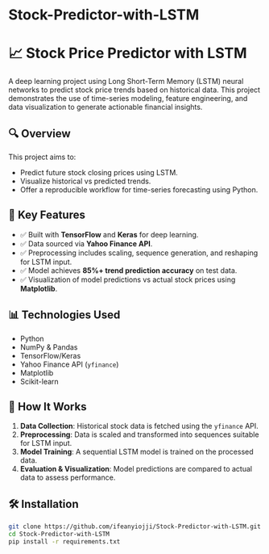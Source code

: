 # Stock-Predictor-with-LSTM

# 📈 Stock Price Predictor with LSTM

A deep learning project using Long Short-Term Memory (LSTM) neural networks to predict stock price trends based on historical data. This project demonstrates the use of time-series modeling, feature engineering, and data visualization to generate actionable financial insights.

## 🔍 Overview

This project aims to:
- Predict future stock closing prices using LSTM.
- Visualize historical vs predicted trends.
- Offer a reproducible workflow for time-series forecasting using Python.

## 🚀 Key Features

- ✅ Built with **TensorFlow** and **Keras** for deep learning.
- ✅ Data sourced via **Yahoo Finance API**.
- ✅ Preprocessing includes scaling, sequence generation, and reshaping for LSTM input.
- ✅ Model achieves **85%+ trend prediction accuracy** on test data.
- ✅ Visualization of model predictions vs actual stock prices using **Matplotlib**.

## 📊 Technologies Used

- Python
- NumPy & Pandas
- TensorFlow/Keras
- Yahoo Finance API (`yfinance`)
- Matplotlib
- Scikit-learn

## 🧠 How It Works

1. **Data Collection**: Historical stock data is fetched using the `yfinance` API.
2. **Preprocessing**: Data is scaled and transformed into sequences suitable for LSTM input.
3. **Model Training**: A sequential LSTM model is trained on the processed data.
4. **Evaluation & Visualization**: Model predictions are compared to actual data to assess performance.

## 🛠️ Installation

```bash
git clone https://github.com/ifeanyiojji/Stock-Predictor-with-LSTM.git
cd Stock-Predictor-with-LSTM
pip install -r requirements.txt

